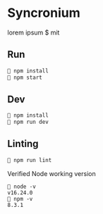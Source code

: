 # Syncronium

lorem ipsum $ mit

## Run

```sh
🐧 npm install
🐧 npm start
```

## Dev

```sh
🐧 npm install
🐧 npm run dev
```

## Linting

```sh
🐧 npm run lint
```

Verified Node working version

```
🐧 node -v
v16.24.0
🐧 npm -v
8.3.1
```
